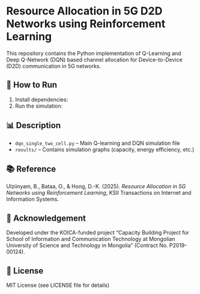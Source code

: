 # Resource Allocation in 5G D2D Networks using Reinforcement Learning

This repository contains the Python implementation of Q-Learning and Deep Q-Network (DQN) 
based channel allocation for Device-to-Device (D2D) communication in 5G networks.

## 🧩 How to Run
1. Install dependencies:
2. Run the simulation:

## 📊 Description
- `dqn_single_two_cell.py` – Main  Q-learning and DQN simulation file  
- `results/` – Contains simulation graphs (capacity, energy efficiency, etc.)

## 📚 Reference
Ulziinyam, B., Bataa, O., & Hong, D.-K. (2025). *Resource Allocation in 5G Networks using Reinforcement Learning*, KSII Transactions on Internet and Information Systems.

## 🧾 Acknowledgement
Developed under the KOICA-funded project 
“Capacity Building Project for School of Information and Communication Technology 
at Mongolian University of Science and Technology in Mongolia” (Contract No. P2019-00124).

## 🔗 License
MIT License (see LICENSE file for details)
